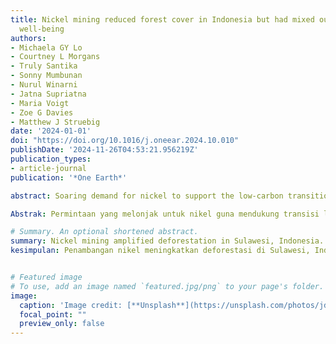 ```yaml
---
title: Nickel mining reduced forest cover in Indonesia but had mixed outcomes for
  well-being
authors:
- Michaela GY Lo
- Courtney L Morgans
- Truly Santika
- Sonny Mumbunan
- Nurul Winarni
- Jatna Supriatna
- Maria Voigt
- Zoe G Davies
- Matthew J Struebig
date: '2024-01-01'
doi: "https://doi.org/10.1016/j.oneear.2024.10.010"
publishDate: '2024-11-26T04:53:21.956219Z'
publication_types:
- article-journal
publication: '*One Earth*'

abstract: Soaring demand for nickel to support the low-carbon transition is driving extensive mining in mineral-rich countries, but the environmental and social impacts of nickel mining remain underexplored. Here, we use a counterfactual approach to examine nickel-mining outcomes on forests and the well-being of nearby communities in Sulawesi, Indonesia—a region renowned for its biodiverse tropical forests and now a global center of nickel production. By examining changes across 7,721 villages between 2011 and 2018, we show that deforestation in nickel-mining villages nearly doubled. During the early stages of mining, environmental well-being, living standards, and education outcomes declined, but improvements were observed in health, infrastructure, and social relations. Environmental well-being continued to substantially deteriorate in the later stages of mining production, especially in villages with already high poverty. These findings highlight the environmental and social consequences of nickel mining, underscoring the need for greater accountability of local outcomes if the sector is to support a just and sustainable low-carbon transition.

Abstrak: Permintaan yang melonjak untuk nikel guna mendukung transisi low-carbon mendorong kegiatan penambangan yang luas di negara-negara kaya mineral, namun dampak lingkungan dan sosial dari penambangan nikel masih kurang dieksplorasi. Di sini, kami menggunakan pendekatan 'counterfactual' untuk mengkaji hasil-hasil penambangan nikel terhadap hutan dan kesejahteraan masyarakat sekitar di Sulawesi, Indonesia—wilayah yang terkenal dengan hutan tropisnya yang kaya keanekaragaman hayati dan kini menjadi pusat produksi nikel global. Dengan menganalisis perubahan di 7.721 desa antara tahun 2011 dan 2018, kami menunjukkan bahwa deforestasi di desa-desa penambangan nikel hampir dua kali lipat. Selama tahap awal penambangan, kesejahteraan lingkungan, standar hidup, dan hasil pendidikan menurun, tetapi peningkatan terlihat pada kesehatan, infrastruktur, dan hubungan sosial. Kesejahteraan lingkungan terus memburuk secara signifikan pada tahap produksi penambangan yang lebih lanjut, terutama di desa-desa dengan tingkat kemiskinan yang sudah tinggi. Temuan ini menyoroti konsekuensi lingkungan dan sosial dari penambangan nikel, menegaskan perlunya akuntabilitas yang lebih besar terhadap hasil-hasil lokal jika sektor ini ingin mendukung transisi rendah karbon yang adil dan berkelanjutan.

# Summary. An optional shortened abstract.
summary: Nickel mining amplified deforestation in Sulawesi, Indonesia. Mining led to mixed outcomes for the well-being of local communities.
kesimpulan: Penambangan nikel meningkatkan deforestasi di Sulawesi, Indonesia. Penambangan menghasilkan dampak yang beragam terhadap kesejahteraan masyarakat lokal.


# Featured image
# To use, add an image named `featured.jpg/png` to your page's folder. 
image:
  caption: 'Image credit: [**Unsplash**](https://unsplash.com/photos/jdD8gXaTZsc)'
  focal_point: ""
  preview_only: false
---
```

